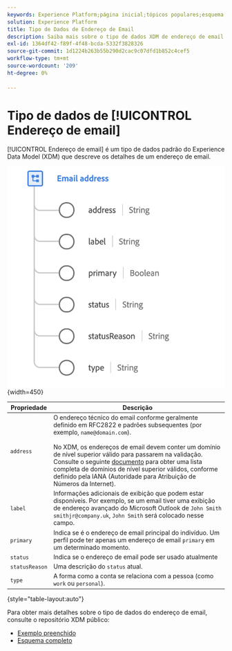 ```yaml
---
keywords: Experience Platform;página inicial;tópicos populares;esquema;Esquema;XDM;campos;esquemas;Esquemas;endereçoEmail;xdm:endereçoEmail;email;endereço de email;tipo de dados;tipo de dados;
solution: Experience Platform
title: Tipo de Dados de Endereço de Email
description: Saiba mais sobre o tipo de dados XDM de endereço de email.
exl-id: 1364df42-f89f-4f48-bcda-5332f3828326
source-git-commit: 1d1224b263b55b290d2cac9c07dfd1b852c4cef5
workflow-type: tm+mt
source-wordcount: '209'
ht-degree: 0%

---
```


# Tipo de dados de [!UICONTROL Endereço de email]

[!UICONTROL Endereço de email] é um tipo de dados padrão do Experience Data Model (XDM) que descreve os detalhes de um endereço de email.

![](../images/data-types/email-address.png){width=450}

| Propriedade | Descrição |
| --- | --- |
| `address` | O endereço técnico do email conforme geralmente definido em RFC2822 e padrões subsequentes (por exemplo, `name@domain.com`).<br><br>No XDM, os endereços de email devem conter um domínio de nível superior válido para passarem na validação. Consulte o seguinte [documento](https://data.iana.org/TLD/tlds-alpha-by-domain.txt) para obter uma lista completa de domínios de nível superior válidos, conforme definido pela IANA (Autoridade para Atribuição de Números da Internet). |
| `label` | Informações adicionais de exibição que podem estar disponíveis. Por exemplo, se um email tiver uma exibição de endereço avançado do Microsoft Outlook de `John Smith smithjr@company.uk`, `John Smith` será colocado nesse campo. |
| `primary` | Indica se é o endereço de email principal do indivíduo. Um perfil pode ter apenas um endereço de email `primary` em um determinado momento. |
| `status` | Indica se o endereço de email pode ser usado atualmente |
| `statusReason` | Uma descrição do `status` atual. |
| `type` | A forma como a conta se relaciona com a pessoa (como `work` ou `personal`). |

{style="table-layout:auto"}


Para obter mais detalhes sobre o tipo de dados do endereço de email, consulte o repositório XDM público:

* [Exemplo preenchido](https://github.com/adobe/xdm/blob/master/components/datatypes/demographic/emailaddress.example.1.json)
* [Esquema completo](https://github.com/adobe/xdm/blob/master/components/datatypes/demographic/emailaddress.schema.json)
